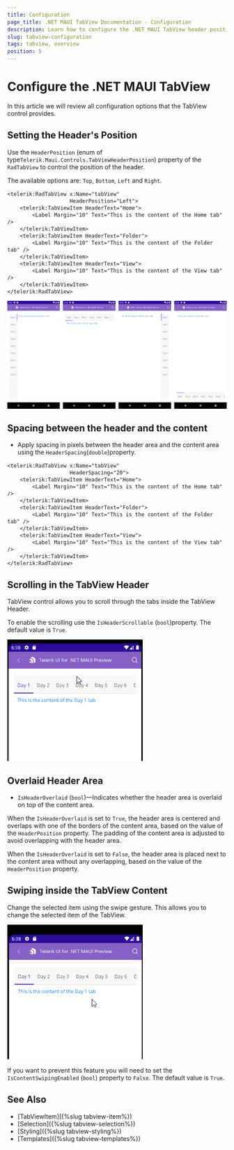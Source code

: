 ```yaml
---
title: Configuration
page_title: .NET MAUI TabView Documentation - Configuration
description: Learn how to configure the .NET MAUI TabView header position, placements and more.
slug: tabview-configuration
tags: tabview, overview
position: 5
---
```


# Configure the .NET MAUI TabView

In this article we will review all configuration options that the TabView control provides. 

## Setting the Header's Position

Use the `HeaderPosition` (enum of type`Telerik.Maui.Controls.TabViewHeaderPosition`) property of the `RadTabView` to control the position of the header. 

The available options are: `Top`, `Bottom`, `Left` and `Right`.

```XAML
<telerik:RadTabView x:Name="tabView"
                    HeaderPosition="Left">
    <telerik:TabViewItem HeaderText="Home">
        <Label Margin="10" Text="This is the content of the Home tab" />
    </telerik:TabViewItem>
    <telerik:TabViewItem HeaderText="Folder">
        <Label Margin="10" Text="This is the content of the Folder tab" />
    </telerik:TabViewItem>
    <telerik:TabViewItem HeaderText="View">
        <Label Margin="10" Text="This is the content of the View tab" />
    </telerik:TabViewItem>
</telerik:RadTabView>
```

![.NET MAUI TabView Header Position](images/header-position.png "Header Position of TabView control")


## Spacing between the header and the content

* Apply spacing in pixels between the header area and the content area using the `HeaderSpacing`(`double`)property.

```XAML
<telerik:RadTabView x:Name="tabView"
                    HeaderSpacing="20">
    <telerik:TabViewItem HeaderText="Home">
        <Label Margin="10" Text="This is the content of the Home tab" />
    </telerik:TabViewItem>
    <telerik:TabViewItem HeaderText="Folder">
        <Label Margin="10" Text="This is the content of the Folder tab" />
    </telerik:TabViewItem>
    <telerik:TabViewItem HeaderText="View">
        <Label Margin="10" Text="This is the content of the View tab" />
    </telerik:TabViewItem>
</telerik:RadTabView>
```

## Scrolling in the TabView Header

TabView control allows you to scroll through the tabs inside the TabView Header. 

To enable the scrolling use the `IsHeaderScrollable` (`bool`)property. The default value is `True`.

![.NET MAUI TabView Scrolling in the Header](images/tabview-scrolling.gif "Scrolling in the TabView Header")

## Overlaid Header Area

* `IsHeaderOverlaid` (`bool`)&mdash;Indicates whether the header area is overlaid on top of the content area. 

When the `IsHeaderOverlaid` is set to `True`, the header area is centered and overlaps with one of the borders of the content area, based on the value of the `HeaderPosition` property. The padding of the content area is adjusted to avoid overlapping with the header area.

When the `IsHeaderOverlaid` is set to `False`, the header area is placed next to the content area without any overlapping, based on the value of the `HeaderPosition` property.

## Swiping inside the TabView Content

Change the selected item using the swipe gesture. This allows you to change the selected item of the TabView.

![.NET MAUI TabView Swiping in the content](images/tabview-swiping.gif "Swiping in the TabView Content")

If you want to prevent this feature you will need to set the `IsContentSwipingEnabled` (`bool`) property to `False`. The default value is `True`.

## See Also

- [TabViewItem]({%slug tabview-item%})
- [Selection]({%slug tabview-selection%})
- [Styling]({%slug tabview-styling%})
- [Templates]({%slug tabview-templates%})